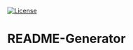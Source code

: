 

[![License](https://img.shields.io/badge/License-Apache%202.0-blue.svg)](https://opensource.org/licenses/Apache-2.0)

# README-Generator